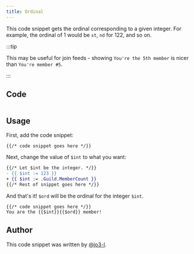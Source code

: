 ```yaml
---
title: Ordinal
---
```


This code snippet gets the ordinal corresponding to a given integer. For example, the ordinal of 1 would be `st`, `nd` for 122, and so on.

:::tip

This may be useful for join feeds - showing `You're the 5th member` is nicer than `You're member #5`.

:::

## Code

```gotmpl file=../../../src/code_snippets/ordinal.go.tmpl

```

## Usage

First, add the code snippet:

```gotmpl
{{/* code snippet goes here */}}
```

Next, change the value of `$int` to what you want:

```diff {3}
{{/* Let $int be the integer. */}}
- {{ $int := 123 }}
+ {{ $int := .Guild.MemberCount }}
{{/* Rest of snippet goes here */}}
```

And that's it! `$ord` will be the ordinal for the integer `$int`.

```gotmpl {2}
{{/* code snippet goes here */}}
You are the {{$int}}{{$ord}} member!
```

## Author

This code snippet was written by [@jo3-l](https://github.com/jo3-l).
